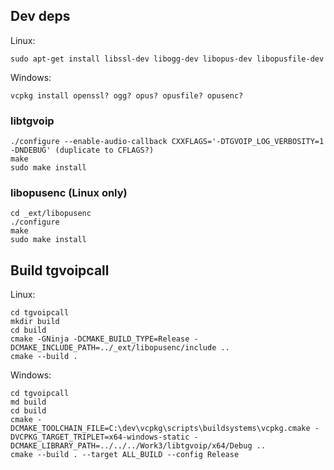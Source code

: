 ## Dev deps

Linux:

```
sudo apt-get install libssl-dev libogg-dev libopus-dev libopusfile-dev
```

Windows:

```
vcpkg install openssl? ogg? opus? opusfile? opusenc?
```

### libtgvoip

```
./configure --enable-audio-callback CXXFLAGS='-DTGVOIP_LOG_VERBOSITY=1 -DNDEBUG' (duplicate to CFLAGS?)
make
sudo make install
```

### libopusenc (Linux only)

```
cd _ext/libopusenc
./configure
make
sudo make install
```

## Build tgvoipcall

Linux:

```
cd tgvoipcall
mkdir build
cd build
cmake -GNinja -DCMAKE_BUILD_TYPE=Release -DCMAKE_INCLUDE_PATH=../_ext/libopusenc/include ..
cmake --build .
```

Windows:

```
cd tgvoipcall
md build
cd build
cmake -DCMAKE_TOOLCHAIN_FILE=C:\dev\vcpkg\scripts\buildsystems\vcpkg.cmake -DVCPKG_TARGET_TRIPLET=x64-windows-static -DCMAKE_LIBRARY_PATH=../../../Work3/libtgvoip/x64/Debug ..
cmake --build . --target ALL_BUILD --config Release
```